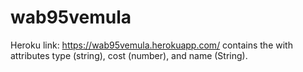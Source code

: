 # wab95vemula
Heroku link: https://wab95vemula.herokuapp.com/
contains the with attributes type (string), cost (number), and name (String).